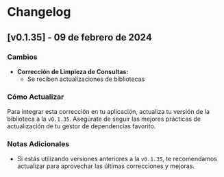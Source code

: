 # Changelog

## [v0.1.35] - 09 de febrero de 2024

### Cambios

- **Corrección de Limpieza de Consultas:**
  - Se reciben actualizaciones de bibliotecas

### Cómo Actualizar

Para integrar esta corrección en tu aplicación, actualiza tu versión de la biblioteca a la `v0.1.35`. Asegúrate de seguir las mejores prácticas de actualización de tu gestor de dependencias favorito.

### Notas Adicionales

- Si estás utilizando versiones anteriores a la `v0.1.35`, te recomendamos actualizar para aprovechar las últimas correcciones y mejoras.
